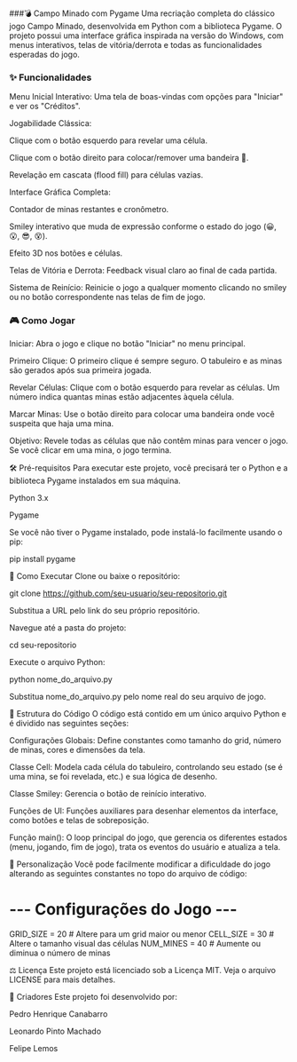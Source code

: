 ###💣 Campo Minado com Pygame
Uma recriação completa do clássico jogo Campo Minado, desenvolvida em Python com a biblioteca Pygame. O projeto possui uma interface gráfica inspirada na versão do Windows, com menus interativos, telas de vitória/derrota e todas as funcionalidades esperadas do jogo.

### ✨ Funcionalidades
Menu Inicial Interativo: Uma tela de boas-vindas com opções para "Iniciar" e ver os "Créditos".

Jogabilidade Clássica:

Clique com o botão esquerdo para revelar uma célula.

Clique com o botão direito para colocar/remover uma bandeira 🚩.

Revelação em cascata (flood fill) para células vazias.

Interface Gráfica Completa:

Contador de minas restantes e cronômetro.

Smiley interativo que muda de expressão conforme o estado do jogo (😀, 😮, 😎, 😵).

Efeito 3D nos botões e células.

Telas de Vitória e Derrota: Feedback visual claro ao final de cada partida.

Sistema de Reinício: Reinicie o jogo a qualquer momento clicando no smiley ou no botão correspondente nas telas de fim de jogo.

 ### 🎮 Como Jogar
Iniciar: Abra o jogo e clique no botão "Iniciar" no menu principal.

Primeiro Clique: O primeiro clique é sempre seguro. O tabuleiro e as minas são gerados após sua primeira jogada.

Revelar Células: Clique com o botão esquerdo para revelar as células. Um número indica quantas minas estão adjacentes àquela célula.

Marcar Minas: Use o botão direito para colocar uma bandeira onde você suspeita que haja uma mina.

Objetivo: Revele todas as células que não contêm minas para vencer o jogo. Se você clicar em uma mina, o jogo termina.

🛠️ Pré-requisitos
Para executar este projeto, você precisará ter o Python e a biblioteca Pygame instalados em sua máquina.

Python 3.x

Pygame

Se você não tiver o Pygame instalado, pode instalá-lo facilmente usando o pip:

pip install pygame

🚀 Como Executar
Clone ou baixe o repositório:

git clone https://github.com/seu-usuario/seu-repositorio.git

Substitua a URL pelo link do seu próprio repositório.

Navegue até a pasta do projeto:

cd seu-repositorio

Execute o arquivo Python:

python nome_do_arquivo.py

Substitua nome_do_arquivo.py pelo nome real do seu arquivo de jogo.

📂 Estrutura do Código
O código está contido em um único arquivo Python e é dividido nas seguintes seções:

Configurações Globais: Define constantes como tamanho do grid, número de minas, cores e dimensões da tela.

Classe Cell: Modela cada célula do tabuleiro, controlando seu estado (se é uma mina, se foi revelada, etc.) e sua lógica de desenho.

Classe Smiley: Gerencia o botão de reinício interativo.

Funções de UI: Funções auxiliares para desenhar elementos da interface, como botões e telas de sobreposição.

Função main(): O loop principal do jogo, que gerencia os diferentes estados (menu, jogando, fim de jogo), trata os eventos do usuário e atualiza a tela.

🔧 Personalização
Você pode facilmente modificar a dificuldade do jogo alterando as seguintes constantes no topo do arquivo de código:

# --- Configurações do Jogo ---
GRID_SIZE = 20  # Altere para um grid maior ou menor
CELL_SIZE = 30  # Altere o tamanho visual das células
NUM_MINES = 40  # Aumente ou diminua o número de minas

⚖️ Licença
Este projeto está licenciado sob a Licença MIT. Veja o arquivo LICENSE para mais detalhes.

👥 Criadores
Este projeto foi desenvolvido por:

Pedro Henrique Canabarro

Leonardo Pinto Machado

Felipe Lemos

